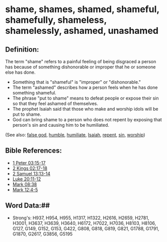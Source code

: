 #  shame, shames, shamed, shameful, shamefully, shameless, shamelessly, ashamed, unashamed #

## Definition: ##

The term "shame" refers to a painful feeling of being disgraced a person has because of something dishonorable or improper that he or someone else has done.

* Something that is "shameful" is "improper" or "dishonorable."
* The term "ashamed" describes how a person feels when he has done something shameful.
* The phrase "put to shame" means to defeat people or expose their sin so that they feel ashamed of themselves.
* The prophet Isaiah said that those who make and worship idols will be put to shame.
* God can bring shame to a person who does not repent by exposing that person's sin and causing him to be humiliated.

(See also: [false god](../kt/falsegod.md), [humble](../kt/humble.md), [humiliate](humiliate.md), [Isaiah](../names/isaiah.md), [repent](../kt/repent.md), [sin](../kt/sin.md), [worship](../kt/worship.md)) 

## Bible References: ##

* [1 Peter 03:15-17](rc://en/tn/help/1pe/03/15)
* [2 Kings 02:17-18](rc://en/tn/help/2ki/02/17)
* [2 Samuel 13:13-14](rc://en/tn/help/2sa/13/13)
* [Luke 20:11-12](rc://en/tn/help/luk/20/11)
* [Mark 08:38](rc://en/tn/help/mrk/08/38)
* [Mark 12:4-5](rc://en/tn/help/mrk/12/04)

## Word Data:##

* Strong's: H937, H954, H955, H1317, H1322, H2616, H2659, H2781, H3001, H3637, H3639, H3640, H6172, H7022, H7036, H8103, H8106, G127, G149, G152, G153, G422, G808, G818, G819, G821, G1788, G1791, G1870, G2617, G3856, G5195
